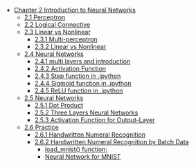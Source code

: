 

<!--
 * @Author       : Jingsheng Lyu
 * @Date         : 2020-06-30 20:03:59
 * @LastEditors  : Jingsheng Lyu
 * @LastEditTime : 2020-07-01 23:47:36
 * @FilePath     : /Deep_Learning/Chapter2/README.md
 * @Github       : https://github.com/jingshenglyu
 * @Web          : https://jingshenglyu.github.io/
 * @E-Mail       : jingshenglyu@gmail.com
--> 
- [Chapter 2 Introduction to Neural Networks](#chapter-2-introduction-to-neural-networks)
    - [2.1 Perceptron](#21-perceptron)
    - [2.2 Logical Connective](#22-logical-connective)
    - [2.3 Linear vs Nonlinear](#23-linear-vs-nonlinear)
        - [2.3.1 Multi-perceptron](#231-multi-perceptron)
        - [2.3.2 Linear vs Nonlinear](#232-linear-vs-nonlinear)
    - [2.4 Neural Networks](#24-neural-networks)
        - [2.4.1 multi layers and introduction](#241-multi-layers-and-introduction)
        - [2.4.2 Activation Function](#242-activation-function)
        - [2.4.3 Step function in .ipython](#243-step-function-in-ipython)
        - [2.4.4 Sigmoid function in .ipython](#244-sigmoid-function-in-ipython)
        - [2.4.5 ReLU function in .ipython](#245-relu-function-in-ipython)
    - [2.5 Neural Networks](#25-neural-networks)
        - [2.5.1 Dot Product](#251-dot-product)
        - [2.5.2 Three Layers Neural Networks](#252-three-layers-neural-networks)
        - [2.5.3 Activation Function for Output-Layer](#253-activation-function-for-output-layer)
    - [2.6 Practice](#26-practice)
        - [2.6.1 Handwritten Numeral Recognition](#261-handwritten-numeral-recognition)
        - [2.6.2 Handwritten Numeral Recognition by Batch Data](#262-handwritten-numeral-recognition-by-batch-data)
            - [load_mnist() function:](#load_mnist-function)
            - [Neural Network for MNIST](#neural-network-for-mnist)